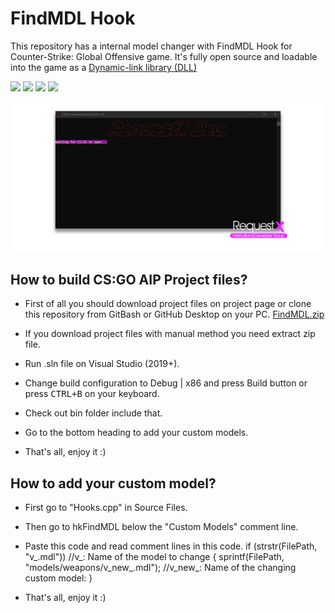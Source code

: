 # FindMDL Hook
This repository has a internal model changer with FindMDL Hook for Counter-Strike: Global Offensive game. It's fully open source and loadable into the game as a [Dynamic-link library (DLL)](https://en.wikipedia.org/wiki/Dynamic-link_library)

![](https://img.shields.io/badge/language-c++-e76089?style=plastic) ![](https://img.shields.io/badge/game-csgo-yellow?style=plastic) ![](https://img.shields.io/badge/license-MIT-green?style=plastic) ![](https://img.shields.io/badge/arch-x86-d9654f?style=plastic)

![Image of RequestX International Developer Group on Discord](https://raw.githubusercontent.com/Kruziikrel1/CSGO-AIP/main/thumbnail.png)

## How to build CS:GO AIP Project files?
* First of all you should download project files on project page or clone this repository from GitBash or GitHub Desktop on your PC. [FindMDL.zip](https://github.com/Kruziikrel1/CSGO-FindMDL)

* If you download project files with manual method you need extract zip file.

* Run .sln file on Visual Studio (2019+).

* Change build configuration to Debug | x86 and press Build button or press <kbd>CTRL+B</kbd> on your keyboard.

* Check out bin folder include that.

* Go to the bottom heading to add your custom models.

* That's all, enjoy it :)

## How to add your custom model?
* First go to "Hooks.cpp" in Source Files.

* Then go to hkFindMDL below the "Custom Models" comment line.

* Paste this code and read comment lines in this code.
		if (strstr(FilePath, "v_.mdl"))  //v_: Name of the model to change
		{
				sprintf(FilePath, "models/weapons/v_new_.mdl"); //v_new_: Name of the changing custom model: 
		}

* That's all, enjoy it :)


<br/>


